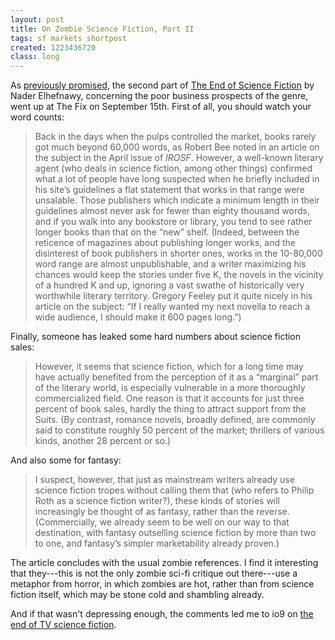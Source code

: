 ```yaml
---
layout: post
title: On Zombie Science Fiction, Part II
tags: sf markets shortpost
created: 1223436720
class: long
---
```

As [previously promised](http://www.mcdemarco.net/node/474), the second part of [The End of Science Fiction](http://thefix-online.com/features/end-of-science-fiction-p2/) by Nader Elhefnawy, concerning the poor business prospects of the genre, went up at The Fix on September 15th.  First of all, you should watch your word counts:

> Back in the days when the pulps controlled the market, books rarely got much beyond 60,000 words, as Robert Bee noted in an article on the subject in the April issue of *IROSF*. However, a well-known literary agent (who deals in science fiction, among other things) confirmed what a lot of people have long suspected when he briefly included in his site’s guidelines a flat statement that works in that range were unsalable.<!--break--> Those publishers which indicate a minimum length in their guidelines almost never ask for fewer than eighty thousand words, and if you walk into any bookstore or library, you tend to see rather longer books than that on the “new” shelf. (Indeed, between the reticence of magazines about publishing longer works, and the disinterest of book publishers in shorter ones, works in the 10-80,000 word range are almost unpublishable, and a writer maximizing his chances would keep the stories under five K, the novels in the vicinity of a hundred K and up, ignoring a vast swathe of historically very worthwhile literary territory. Gregory Feeley put it quite nicely in his article on the subject: “If I really wanted my next novella to reach a wide audience, I should make it 600 pages long.”)

Finally, someone has leaked some hard numbers about science fiction sales:

> However, it seems that science fiction, which for a long time may have actually benefited from the perception of it as a “marginal” part of the literary world, is especially vulnerable in a more thoroughly commercialized field. One reason is that it accounts for just three percent of book sales, hardly the thing to attract support from the Suits. (By contrast, romance novels, broadly defined, are commonly said to constitute roughly 50 percent of the market; thrillers of various kinds, another 28 percent or so.)

And also some for fantasy:

> I suspect, however, that just as mainstream writers already use science fiction tropes without calling them that (who refers to Philip Roth as a science fiction writer?), these kinds of stories will increasingly be thought of as fantasy, rather than the reverse. (Commercially, we already seem to be well on our way to that destination, with fantasy outselling science fiction by more than two to one, and fantasy’s simpler marketability already proven.)

The article concludes with the usual zombie references.  I find it interesting that they---this is not the only zombie sci-fi critique out there---use a metaphor from horror, in which zombies are hot, rather than from science fiction itself, which may be stone cold and shambling already.

And if that wasn't depressing enough, the comments led me to io9 on [the end of TV science fiction](http://io9.com/5052895/could-this-year-be-the-end-of-science-fiction-on-tv).
